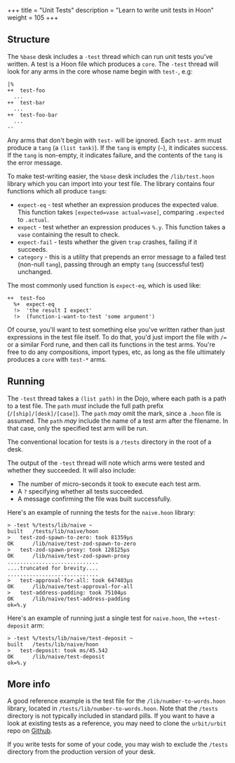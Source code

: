 +++
title = "Unit Tests"
description = "Learn to write unit tests in Hoon"
weight = 105
+++

## Structure

The `%base` desk includes a `-test` thread which can run unit tests you've written. A test is a Hoon file which produces a `core`. The `-test` thread will look for any arms in the core whose name begin with `test-`, e.g:

```hoon
|%
++  test-foo
  ...
++  test-bar
  ...
++  test-foo-bar
  ...
--
```

Any arms that don't begin with `test-` will be ignored. Each `test-` arm must produce a `tang` (a `(list tank)`). If the `tang` is empty (`~`), it indicates success. If the `tang` is non-empty, it indicates failure, and the contents of the `tang` is the error message.

To make test-writing easier, the `%base` desk includes the `/lib/test.hoon` library which you can import into your test file. The library contains four functions which all produce `tang`s:

- `expect-eq` - test whether an expression produces the expected value. This function takes `[expected=vase actual=vase]`, comparing `.expected` to `.actual`.
- `expect` - test whether an expression produces `%.y`. This function takes a `vase` containing the result to check.
- `expect-fail` - tests whether the given `trap` crashes, failing if it succeeds.
- `category` - this is a utility that prepends an error message to a failed test (non-null `tang`), passing through an empty `tang` (successful test) unchanged.

The most commonly used function is `expect-eq`, which is used like:

```hoon
++  test-foo
  %+  expect-eq
  !>  'the result I expect'
  !>  (function-i-want-to-test 'some argument')
```

Of course, you'll want to test something else you've written rather than just expressions in the test file itself. To do that, you'd just import the file with `/=` or a similar Ford rune, and then call its functions in the test arms. You're free to do any compositions, import types, etc, as long as the file ultimately produces a `core` with `test-*` arms.

## Running

The `-test` thread takes a `(list path)` in the Dojo, where each path is a path to a test file. The `path` _must_ include the full path prefix (`/[ship]/[desk]/[case]`). The `path` _may_ omit the mark, since a `.hoon` file is assumed. The `path` _may_ include the name of a test arm after the filename. In that case, only the specified test arm will be run.

The conventional location for tests is a `/tests` directory in the root of a desk.

The output of the `-test` thread will note which arms were tested and whether they succeeded. It will also include:

- The number of micro-seconds it took to execute each test arm.
- A `?` specifying whether all tests succeeded.
- A message confirming the file was built successfully.

Here's an example of running the tests for the `naive.hoon` library:

```
> -test %/tests/lib/naive ~
built   /tests/lib/naive/hoon
>   test-zod-spawn-to-zero: took 81359µs
OK      /lib/naive/test-zod-spawn-to-zero
>   test-zod-spawn-proxy: took 128125µs
OK      /lib/naive/test-zod-spawn-proxy
.............................
....truncated for brevity....
.............................
>   test-approval-for-all: took 647403µs
OK      /lib/naive/test-approval-for-all
>   test-address-padding: took 75104µs
OK      /lib/naive/test-address-padding
ok=%.y
```

Here's an example of running just a single test for `naive.hoon`, the `++test-deposit` arm:

```
> -test %/tests/lib/naive/test-deposit ~
built   /tests/lib/naive/hoon
>   test-deposit: took ms/45.542
OK      /lib/naive/test-deposit
ok=%.y
```

## More info

A good reference example is the test file for the `/lib/number-to-words.hoon` library, located in `/tests/lib/number-to-words.hoon`. Note that the `/tests` directory is not typically included in standard pills. If you want to have a look at existing tests as a reference, you may need to clone the `urbit/urbit` repo on [Github](https://github.com/urbit/urbit).

If you write tests for some of your code, you may wish to exclude the `/tests` directory from the production version of your desk.
